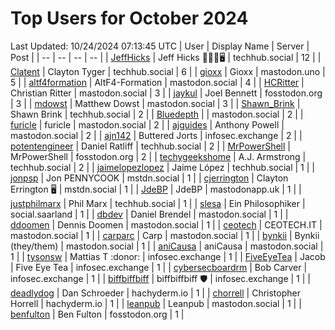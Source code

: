 # Top Users for October 2024
Last Updated: 10/24/2024 07:13:45 UTC
| User | Display Name | Server | Post |
| -- | -- | -- | -- |
| [JeffHicks](https://techhub.social/@JeffHicks) | Jeff Hicks 🐶🎼🍷🖥️ | techhub.social | 12 |
| [Clatent](https://techhub.social/@Clatent) | Clayton Tyger | techhub.social | 6 |
| [gioxx](https://mastodon.uno/@gioxx) | Gioxx | mastodon.uno | 5 |
| [altf4formation](https://mastodon.social/@altf4formation) | AltF4-Formation | mastodon.social | 4 |
| [HCRitter](https://mastodon.social/@HCRitter) | Christian Ritter | mastodon.social | 3 |
| [jaykul](https://fosstodon.org/@jaykul) | Joel Bennett | fosstodon.org | 3 |
| [mdowst](https://mastodon.social/@mdowst) | Matthew Dowst | mastodon.social | 3 |
| [Shawn_Brink](https://techhub.social/@Shawn_Brink) | Shawn Brink | techhub.social | 2 |
| [Bluedepth](https://mastodon.social/@Bluedepth) |  | mastodon.social | 2 |
| [furicle](https://mastodon.social/@furicle) | furicle | mastodon.social | 2 |
| [ajguides](https://mastodon.social/@ajguides) | Anthony Powell | mastodon.social | 2 |
| [ajn142](https://infosec.exchange/@ajn142) | Buttered Jorts | infosec.exchange | 2 |
| [potentengineer](https://techhub.social/@potentengineer) | Daniel Ratliff | techhub.social | 2 |
| [MrPowerShell](https://fosstodon.org/@MrPowerShell) | MrPowerShell | fosstodon.org | 2 |
| [techygeekshome](https://techhub.social/@techygeekshome) | A.J. Armstrong | techhub.social | 2 |
| [jaimelopezlopez](https://techhub.social/@jaimelopezlopez) | Jaime López | techhub.social | 1 |
| [jonpsp](https://mstdn.social/@jonpsp) | Jon PENNYCOOK | mstdn.social | 1 |
| [cjerrington](https://mstdn.social/@cjerrington) | Clayton Errington 🖥️ | mstdn.social | 1 |
| [JdeBP](https://mastodonapp.uk/@JdeBP) | JdeBP | mastodonapp.uk | 1 |
| [justphilmarx](https://techhub.social/@justphilmarx) | Phil Marx | techhub.social | 1 |
| [slesa](https://social.saarland/@slesa) | Ein Philosophiker | social.saarland | 1 |
| [dbdev](https://mastodon.social/@dbdev) | Daniel Brendel | mastodon.social | 1 |
| [ddoomen](https://mastodon.social/@ddoomen) | Dennis Doomen | mastodon.social | 1 |
| [ceotech](https://mastodon.social/@ceotech) | CEOTECH.IT | mastodon.social | 1 |
| [carparc](https://mastodon.social/@carparc) | Carp | mastodon.social | 1 |
| [bynkii](https://mastodon.social/@bynkii) | Bynkii (they/them) | mastodon.social | 1 |
| [aniCausa](https://mastodon.social/@aniCausa) | aniCausa | mastodon.social | 1 |
| [tysonsw](https://infosec.exchange/@tysonsw) | Mattias T :donor: | infosec.exchange | 1 |
| [FiveEyeTea](https://infosec.exchange/@FiveEyeTea) | Jacob | Five Eye Tea | infosec.exchange | 1 |
| [cybersecboardrm](https://infosec.exchange/@cybersecboardrm) | Bob Carver | infosec.exchange | 1 |
| [biffbiffbiff](https://infosec.exchange/@biffbiffbiff) | biffbiffbiff 🛡️ | infosec.exchange | 1 |
| [deadlydog](https://hachyderm.io/@deadlydog) | Dan Schroeder | hachyderm.io | 1 |
| [chorrell](https://hachyderm.io/@chorrell) | Christopher Horrell | hachyderm.io | 1 |
| [leanpub](https://mastodon.social/@leanpub) | Leanpub | mastodon.social | 1 |
| [benfulton](https://fosstodon.org/@benfulton) | Ben Fulton | fosstodon.org | 1 |
